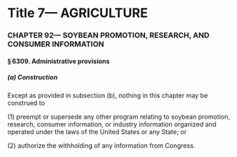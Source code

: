 
# Title 7— AGRICULTURE
### CHAPTER 92— SOYBEAN PROMOTION, RESEARCH, AND CONSUMER INFORMATION
#### § 6309. Administrative provisions
##### (a) Construction

Except as provided in subsection (b), nothing in this chapter may be construed to

(1) preempt or supersede any other program relating to soybean promotion, research, consumer information, or industry information organized and operated under the laws of the United States or any State; or

(2) authorize the withholding of any information from Congress.
